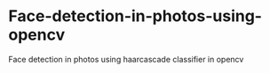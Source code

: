 # Face-detection-in-photos-using-opencv
Face detection in photos using haarcascade classifier in opencv
